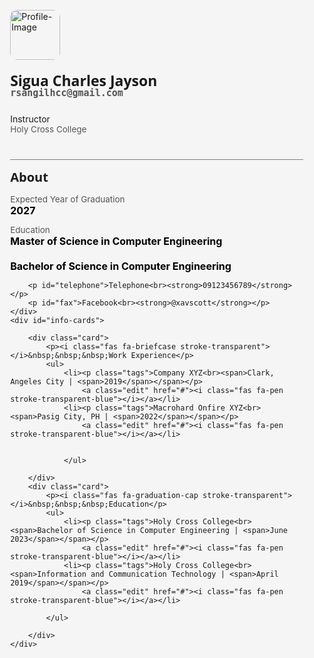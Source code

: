 <style>
html{
    font-family: 'Open Sans',sans-serif;
    background: whitesmoke;
}
a{
    text-decoration: none;
    color: black;
}
hr{
    background: grey;
}
#container{
    position: relative;
    display: flex;
}
#profile{
    flex: 15%;
    display: block;
    position: relative;
    margin: 5% 2% 0 10%;
    width: 100%;
    height: 100%;
}
#info-cards{
    flex: 55%;
    display: block;
    margin-top: 5%;
    margin-right: 10%;
    width: 100%;
    height: 100%;
}
#image{
    position: relative;
    overflow: hidden;
}
#image,#profile-photo{
    position: relative;
    width: 80px;
    height: 80px;
    border-radius: 10px;
}
#image > a{
    position: absolute;
    top:0;
    left:0;
    background: rgba(0,0,0,0.5) !important;
    height: 100%;
    width: 100%;
    display: none;
}
#image > a > i{
    -webkit-text-stroke: 1px #ffffffdd;
    padding: 40%;
}
#image:hover a{
    display: block;
}
#name{
    font-size: 23px !important;
    line-height: 20px !important;
}
#about,.card > ul > li{
    padding: 0 0 0 15px;
    position: relative;
    display: inline-block;
    width: 100%;
}
#about{
    font-size: 20px !important;
    padding: 0 !important;
}
#name, #about > p{
    font-weight: bolder;
    font-family: 'Open Sans', sans-serif;
}
#email{
    font-size: 15px !important;
    font-weight: bold !important;
    font-family: 'Cutive Mono',monospace;
}
#college,#email,#year-graduation,#education,#more-about,#telephone,#fax{
    color: #555;
    font-size: 13.5px;
}
strong,span{
    color: black;
    font-size: 16px;
}
#social-links,#about{
    display: inline-block;
}
#social-links{
    margin-bottom: 12px;
}
#social-links a{
    margin: 0 10px;
}
#edit-intro{
    display: block;
    color:#097bbf;
    font-family: 'Nunito', sans-serif;
}
.fab{
    font-size: 1.1em;
}
.fab,.fas{
    color: whitesmoke;
}
#about > a{
    top: 4px;
    right: 8px;
}
.edit{
    top: 19px;
    right: 10px;
}
#about > a, .edit{
    position: absolute;
    font-size: 15px !important;
}
.stroke-transparent {
 -webkit-text-stroke: 1px #000;
 -webkit-text-fill-color: transparent;
}
.blue{
    color: #097bbf !important;
    font-size: 13px;
}
.stroke-transparent-blue {
 -webkit-text-stroke: 1px #097bbf;
 -webkit-text-fill-color: transparent;
}
.card{
    box-shadow: 0 3px 10px 0 rgba(0,0,0,.1);
    overflow-x: hidden;
    margin-bottom: 30px;
    padding: 15px 30px 30px 30px;
    background-color: #fff;
}
.card > p{
    color: #0e141e;
    font-weight: bolder;
    font-size: 18px;
    line-height: 2;
}
.card > p > i{
    font-size: 18px;
}
.card > a{
    font-weight: 400;
    font-size: 15px;
    margin: 0;
    margin-left: 25px;
    padding: 0;
    border: 0;
    height: auto;
    background: transparent;
    color: #097bbf;
    outline: none;
    cursor: pointer;
}
.card > ul{
    list-style-type: none;
}
.tags{
    font-size: 17px;
    font-weight: bolder;
}
.tags ~ a{
    display: none !important;
}
.tags span{
    font-size: 14px;
    font-weight: normal;
    color: #0e141e;
}
.tags span span{
    color: #738f93;
}
@media screen and (max-width:1090px){
    #profile{
        margin-left: 5%;
    }
}
@media screen and (max-width:850px){
    #container{
        display: block;
    }
    #profile{
        width: 90%;
    }
    .card{
        margin: 0 5%;
        margin-bottom: 30px;
    }
}
</style>
<div id="inner-nav"></div>
<div id="container">
    <div id="profile">
        <div id="image">
            <img id="profile-photo" src="https://images.app.goo.gl/w73Xfg7PT7QzGuse7_nc_cat=101&ccb=1-7&_nc_sid=efb6e6&_nc_eui2=AeH1-tqEYaQ-ruYxgFIoGbFo4LEksdLxm63gsSSx0vGbrQD5VxzfQ9LVjQW5H21pnOJCWTWQ2Ga6oxRoNa8dF6hB&_nc_ohc=YP_ZzVIP0b4AX9A1k01&_nc_ht=scontent.fmnl4-2.fna&oh=00_AfCf_qEWqepveFV8wDPYcOTEBfMgKV1mAGV6EvkiVmGJWw&oe=65AB582C" alt="Profile-Image">
            <a href="#"><i class="fas fa-pen stroke-transparent"></i></a>
        </div>
        <p id="name"> Sigua Charles Jayson <br><span id="email">rsangilhcc@gmail.com</span></p>
        <p id="designation">Instructor<br><span id="college">Holy Cross College</span></p>
        <div id="social-links"><a href="#"><i class="fab fa-facebook-f stroke-transparent"></i></a><a><i class="fab fa-twitter stroke-transparent"></i></a><a><i class="fab fa-linkedin-in stroke-transparent"></i></a><a><i class="fab fa-github stroke-transparent"></i></a></div>
       <hr width="100%">
        <div id="about">
            <p style="display:inline;">About</p>
            <a href="#"><i class="fas fa-pen stroke-transparent-blue"></i></a>
        </div>
        <p id="year-graduation">Expected Year of Graduation<br><strong>2027</strong></p>
        <p id="education">Education<br><strong>Master of Science in Computer Engineering <br><br> Bachelor of Science in Computer Engineering</strong></p>

        <p id="telephone">Telephone<br><strong>09123456789</strong></p>
        <p id="fax">Facebook<br><strong>@xavscott</strong></p>
    </div>
    <div id="info-cards">
      
        <div class="card">
            <p><i class="fas fa-briefcase stroke-transparent"></i>&nbsp;&nbsp;&nbsp;Work Experience</p>
            <ul>
                <li><p class="tags">Company XYZ<br><span>Clark, Angeles City | <span>2019</span></span></p>
                    <a class="edit" href="#"><i class="fas fa-pen stroke-transparent-blue"></i></a></li>
                <li><p class="tags">Macrohard Onfire XYZ<br><span>Pasig City, PH | <span>2022</span></span></p>
                    <a class="edit" href="#"><i class="fas fa-pen stroke-transparent-blue"></i></a></li>
          
            
                </ul>
         
        </div>
        <div class="card">
            <p><i class="fas fa-graduation-cap stroke-transparent"></i>&nbsp;&nbsp;&nbsp;Education</p>
            <ul>
                <li><p class="tags">Holy Cross College<br><span>Bachelor of Science in Computer Engineering | <span>June 2023</span></span></p>
                    <a class="edit" href="#"><i class="fas fa-pen stroke-transparent-blue"></i></a></li>
                <li><p class="tags">Holy Cross College<br><span>Information and Communication Technology | <span>April 2019</span></span></p>
                    <a class="edit" href="#"><i class="fas fa-pen stroke-transparent-blue"></i></a></li>
                    
            </ul>
            
        </div>
    </div>
</div>
